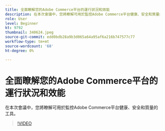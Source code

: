 ```yaml
---
title: 全面瞭解您的Adobe Commerce平台的運行狀況和效能
description: 在本次會議中，您將瞭解可用於監控Adobe Commerce平台健康、安全和質量的工具。
role: User
level: Beginner
kt: 9792
thumbnail: 340624.jpeg
source-git-commit: edd0bdb28a9b3d065a64a95af6a216b747577c77
workflow-type: tm+mt
source-wordcount: '68'
ht-degree: 0%

---
```


# 全面瞭解您的Adobe Commerce平台的運行狀況和效能

在本次會議中，您將瞭解可用於監控Adobe Commerce平台健康、安全和質量的工具。

>[!VIDEO](https://video.tv.adobe.com/v/340624/?quality=12&learn=on)
